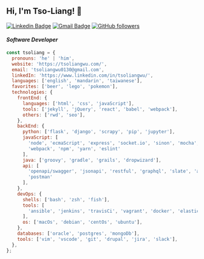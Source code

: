 <h2> Hi, I'm Tso-Liang! 👋</h2>

[![Linkedin Badge](https://img.shields.io/badge/-Tso--Liang%20Wu-blue?style=flat-square&logo=Linkedin&logoColor=white&link=https://www.linkedin.com/in/tsoliangwu/)](https://www.linkedin.com/in/tsoliangwu/) [![Gmail Badge](https://img.shields.io/badge/-tsoliangwu0130@gmail.com-c14438?style=flat-square&logo=Gmail&logoColor=white&link=mailto:tsoliangwu0130@gmail.com)](mailto:tsoliangwu0130@gmail.com) [![GitHub followers](https://img.shields.io/github/followers/tsoliangwu0130.svg?style=flat-square&logo=Github&labelColor=black&color=gray&label=Followers&maxAge=2592000)](https://github.com/tsoliangwu0130?tab=followers)

<h4><em>Software Developer</em></h4>

```javascript
const tsoliang = {
  pronouns: 'he' | 'him',
  website: 'https://tsoliangwu.com/',
  email: 'tsoliangwu0130@gmail.com',
  linkedIn: 'https://www.linkedin.com/in/tsoliangwu/',
  languages: ['english', 'mandarin', 'taiwanese'],
  favorites: ['beer', 'lego', 'pokemon'],
  technologies: {
    frontEnd: {
      languages: ['html', 'css', 'javaScript'],
      tools: ['jekyll', 'jQuery', 'react', 'babel', 'webpack'],
      others: ['rwd', 'seo'],
    },
    backEnd: {
      python: ['flask', 'django', 'scrapy', 'pip', 'jupyter'],
      javaScript: [
        'node', 'ecmaScript', 'express', 'socket.io', 'sinon', 'mocha', 'chai', 'gulp', 'babel',
        'webpack', 'npm', 'yarn', 'eslint'
      ],
      java: ['groovy', 'gradle', 'grails', 'dropwizard'],
      api: [
        'openapi/swagger', 'jsonapi', 'restful', 'graphql', 'slate', 'apigee', 'jwt', 'oauth2',
        'postman'
      ],
    },
    devOps: {
      shells: ['bash', 'zsh', 'fish'],
      tools: [
        'ansible', 'jenkins', 'travisCi', 'vagrant', 'docker', 'elasticsearch', 'rabbitMq', 'aws'
      ],
      os: ['macOs', 'debian', 'centOs', 'ubuntu'],
    },
    databases: ['oracle', 'postgres', 'mongoDb'],
    tools: ['vim', 'vscode', 'git', 'drupal', 'jira', 'slack'],
  },
};
```
